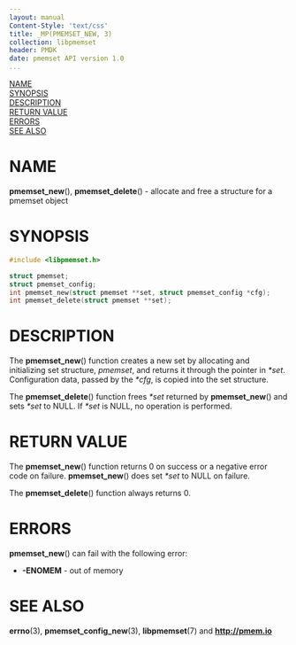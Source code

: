 ```yaml
---
layout: manual
Content-Style: 'text/css'
title: _MP(PMEMSET_NEW, 3)
collection: libpmemset
header: PMDK
date: pmemset API version 1.0
...
```


[comment]: <> (SPDX-License-Identifier: BSD-3-Clause)
[comment]: <> (Copyright 2020, Intel Corporation)

[comment]: <> (pmemset_new.3 -- man page for pmemset_new and pmemset_delete)

[NAME](#name)<br />
[SYNOPSIS](#synopsis)<br />
[DESCRIPTION](#description)<br />
[RETURN VALUE](#return-value)<br />
[ERRORS](#errors)<br />
[SEE ALSO](#see-also)<br />

# NAME #

**pmemset_new**(), **pmemset_delete**() - allocate and free a structure for a
pmemset object

# SYNOPSIS #

```c
#include <libpmemset.h>

struct pmemset;
struct pmemset_config;
int pmemset_new(struct pmemset **set, struct pmemset_config *cfg);
int pmemset_delete(struct pmemset **set);
```

# DESCRIPTION #

The **pmemset_new**() function creates a new set by allocating and initializing set structure,
*pmemset*, and returns it through the pointer in *\*set*. Configuration data, passed by the *\*cfg*, is copied into the set structure.

The **pmemset_delete**() function frees *\*set* returned by **pmemset_new**()
and sets *\*set* to NULL. If *\*set* is NULL, no operation is performed.

# RETURN VALUE #

The **pmemset_new**() function returns 0 on success or a negative error code on failure.
**pmemset_new**() does set *\*set* to NULL on failure.

The **pmemset_delete**() function always returns 0.

# ERRORS #

**pmemset_new**() can fail with the following error:
- **-ENOMEM** - out of memory

# SEE ALSO #

**errno**(3), **pmemset_config_new**(3),
**libpmemset**(7) and **<http://pmem.io>**
